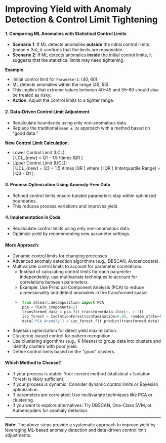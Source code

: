 # Improving Yield with Anomaly Detection & Control Limit Tightening

#### 1. Comparing ML Anomalies with Statistical Control Limits
- **Scenario 1**: If ML detects anomalies **outside** the initial control limits (mean ± 3σ), it confirms that the limits are reasonable.
- **Scenario 2**: If ML detects anomalies **inside** the initial control limits, it suggests that the statistical limits may need tightening.

**Example**:  
- Initial control limit for `Parameter1`: (40, 60)  
- ML detects anomalies within the range (45, 55).  
- This implies that extreme values between 40–45 and 55–60 should also be treated as risky.  
- **Action**: Adjust the control limits to a tighter range.

#### 2. Data-Driven Control Limit Adjustment
- Recalculate boundaries using only non-anomalous data.
- Replace the traditional `mean ± 3σ` approach with a method based on "good data."

**New Control Limit Calculation**:  
- Lower Control Limit (LCL):  
    \[
    LCL_{new} = Q1 - 1.5 \times IQR
    \]
- Upper Control Limit (UCL):  
    \[
    UCL_{new} = Q3 + 1.5 \times IQR
    \]
    where \( IQR \) (Interquartile Range) = \( Q3 - Q1 \).

#### 3. Process Optimization Using Anomaly-Free Data
- Refined control limits ensure tunable parameters stay within optimized boundaries.
- This reduces process variations and improves yield.

#### 4. Implementation in Code
- Recalculate control limits using only non-anomalous data.
- Optimize yield by recommending new parameter settings.

#### More Approach:
- Dynamic control limits for changing processes
- Advanced anomaly detection algorithms (e.g., DBSCAN, Autoencoders).
- Multivariate control limits to account for parameter correlations.
    - Instead of calculating control limits for each parameter independently, use multivariate techniques to account for correlations between parameters.
    - Example: Use Principal Component Analysis (PCA) to reduce dimensionality and detect anomalies in the transformed space.
    -  ````python
        from sklearn.decomposition import PCA
        pca = PCA(n_components=2)
        transformed_data = pca.fit_transform(data.iloc[:, :-1])
        iso_forest = IsolationForest(contamination=0.05, random_state=42)
        data['PCA_Anomaly'] = iso_forest.fit_predict(transformed_data) == -1
        ````
- Bayesian optimization for direct yield maximization.
- Clustering-based control for pattern recognition.
 - Use clustering algorithms (e.g., K-Means) to group data into clusters and identify clusters with poor yield.
 - Define control limits based on the "good" clusters.

#### Which Method to Choose?
- If your process is stable: Your current method (statistical + Isolation Forest) is likely sufficient.
- If your process is dynamic: Consider dynamic control limits or Bayesian optimization.
- If parameters are correlated: Use multivariate techniques like PCA or clustering.
- If you want to explore alternatives: Try DBSCAN, One-Class SVM, or Autoencoders for anomaly detection.


---
**Note**: The above steps provide a systematic approach to improve yield by leveraging ML-based anomaly detection and data-driven control limit adjustments.
